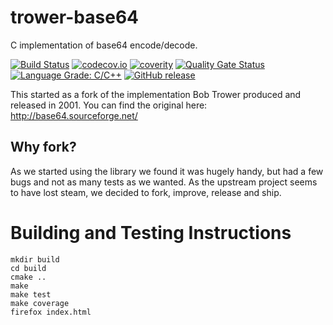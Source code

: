 <!--
SPDX-FileCopyrightText: 2016-2021 Comcast Cable Communications Management, LLC
SPDX-License-Identifier: Apache-2.0
-->
# trower-base64

C implementation of base64 encode/decode.

[![Build Status](https://github.com/xmidt-org/trower-base64/workflows/CI/badge.svg)](https://github.com/xmidt-org/trower-base64/actions)
[![codecov.io](http://codecov.io/github/xmidt-org/trower-base64/coverage.svg?branch=master)](http://codecov.io/github/xmidt-org/trower-base64?branch=master)
[![coverity](https://img.shields.io/coverity/scan/23253.svg)](https://scan.coverity.com/projects/xmidt-org-trower-base64)
[![Quality Gate Status](https://sonarcloud.io/api/project_badges/measure?project=xmidt-org_trower-base64&metric=alert_status)](https://sonarcloud.io/dashboard?id=xmidt-org_trower-base64)
[![Language Grade: C/C++](https://img.shields.io/lgtm/grade/cpp/g/xmidt-org/trower-base64.svg?logo=lgtm&logoWidth=18)](https://lgtm.com/projects/g/xmidt-org/trower-base64/context:cpp)
[![GitHub release](https://img.shields.io/github/release/xmidt-org/trower-base64.svg)](CHANGELOG.md)

This started as a fork of the implementation Bob Trower produced and released in
2001.  You can find the original here: http://base64.sourceforge.net/

## Why fork?

As we started using the library we found it was hugely handy, but had a few bugs
and not as many tests as we wanted.  As the upstream project seems to have lost
steam, we decided to fork, improve, release and ship.

# Building and Testing Instructions

```
mkdir build
cd build
cmake ..
make
make test
make coverage
firefox index.html
